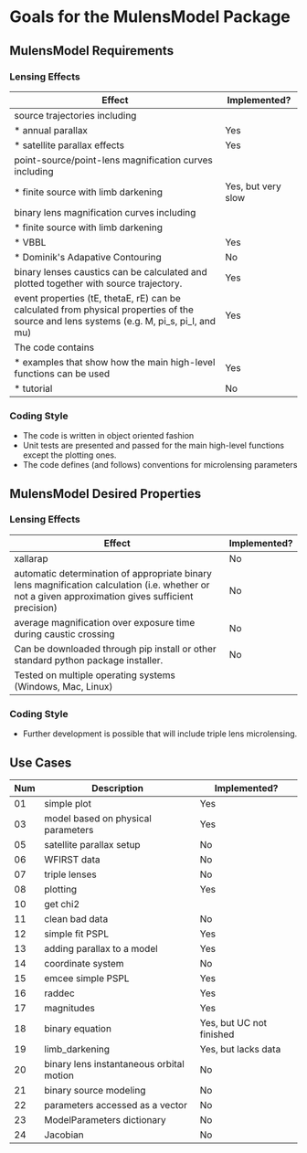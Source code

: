 # Goals for the MulensModel Package

## MulensModel Requirements

### Lensing Effects

|Effect|Implemented?|
|------|------|
| source trajectories including| |
| * annual parallax| Yes |
| * satellite parallax effects| Yes |
| point-source/point-lens magnification curves including| |
| * finite source with limb darkening| Yes, but very slow |
| binary lens magnification curves including| |
| * finite source with limb darkening| |
| * VBBL| Yes |
| * Dominik's Adapative Contouring| No |
| binary lenses caustics can be calculated and plotted together with source trajectory.| Yes |
|event properties (tE, thetaE, rE) can be calculated from physical properties of the source and lens systems (e.g. M, pi\_s, pi\_l, and mu)| Yes |
| The code contains
| * examples that show how the main high-level functions can be used| Yes |
| * tutorial | No |


### Coding Style
- The code is written in object oriented fashion
- Unit tests are presented and passed for the main high-level
   functions except the plotting ones.
- The code defines (and follows) conventions for microlensing parameters

## MulensModel Desired Properties

### Lensing Effects

|Effect|Implemented?|
|------|------|
| xallarap| No |
| automatic determination of appropriate binary lens magnification  calculation (i.e. whether or not a given approximation gives  sufficient precision)| No |
| average magnification over exposure time during caustic crossing| No |
| Can be downloaded through pip install or other standard python  package installer.| No |
| Tested on multiple operating systems (Windows, Mac, Linux)| |

### Coding Style
- Further development is possible that will include triple lens microlensing.


## Use Cases

|Num|Description|Implemented?|
|------|------|------|
|01| simple plot | Yes |
|03| model based on physical parameters | Yes|
|05| satellite parallax setup| No |
|06| WFIRST data | No |
|07| triple lenses | No |
|08| plotting | Yes |
|10| get chi2 | |
|11| clean bad data | No |
|12| simple fit PSPL | Yes |
|13| adding parallax to a model| Yes |
|14| coordinate system | No |
|15| emcee simple PSPL | Yes |
|16| raddec | Yes |
|17| magnitudes | Yes |
|18| binary equation | Yes, but UC not finished |
|19| limb\_darkening | Yes, but lacks data|
|20| binary lens instantaneous orbital motion | No |
|21| binary source modeling | No |
|22| parameters accessed as a vector | No |
|23| ModelParameters dictionary | No |
|24| Jacobian | No |

